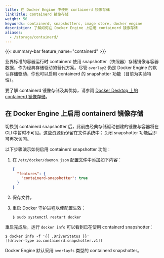 ```yaml
---
title: 在 Docker Engine 中使用 containerd 镜像存储
linkTitle: containerd 镜像存储
weight: 50
keywords: containerd, snapshotters, image store, docker engine
description: 了解如何在 Docker Engine 上启用 containerd 镜像存储
aliases:
  - /storage/containerd/
---
```


{{< summary-bar feature_name="containerd" >}}

业界标准的容器运行时 containerd 使用 snapshotter（快照器）存储镜像与容器数据，作为经典存储驱动的替代方案。尽管 `overlay2` 仍是 Docker Engine 的默认存储驱动，你也可以启用 containerd 的 snapshotter 功能（目前为实验特性）。

要了解 containerd 镜像存储及其优势，请参阅
[Docker Desktop 上的 containerd 镜像存储](/manuals/desktop/features/containerd.md)。

## 在 Docker Engine 上启用 containerd 镜像存储

切换到 containerd snapshotter 后，此前由经典存储驱动创建的镜像与容器将在 CLI 中暂时不可见。这些资源仍保留在文件系统中；关闭 snapshotter 功能后即可再次访问。

以下步骤演示如何启用 containerd snapshotter 功能：

1. 在 `/etc/docker/daemon.json` 配置文件中添加如下内容：

   ```json
   {
     "features": {
       "containerd-snapshotter": true
     }
   }
   ```

2. 保存文件。
3. 重启 Docker 守护进程以使配置生效：

   ```console
   $ sudo systemctl restart docker
   ```

重启完成后，运行 `docker info` 可以看到已在使用 containerd snapshotter：

```console
$ docker info -f '{{ .DriverStatus }}'
[[driver-type io.containerd.snapshotter.v1]]
```

Docker Engine 默认采用 `overlayfs` 类型的 containerd snapshotter。
